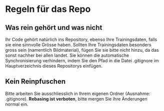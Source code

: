 # Regeln für das Repo
## Was rein gehört und was nicht
Ihr Code gehört natürlich ins Repository, ebenso Ihre Trainingsdaten, falls sie eine sinnvolle Grösse haben. Sollten Ihre Trainingsdaten besonders gross sein (namentlich Bildmaterial), fügen Sie sie bitte nicht hinzu, da das sonst nachher bei allen landet. Sie können die automatische Synchronisierung verhindern, indem Sie den Pfad in die Datei .gitignore im Hauptverzeichnis dieses Repositorys einfügen.

## Kein Reinpfuschen
Bitte arbeiten Sie ausschliesslich in Ihrem eigenen Ordner (Ausnahme: .gitignore). **Rebasing ist verboten**, bitte mergen Sie ihre Änderungen normal ein.
